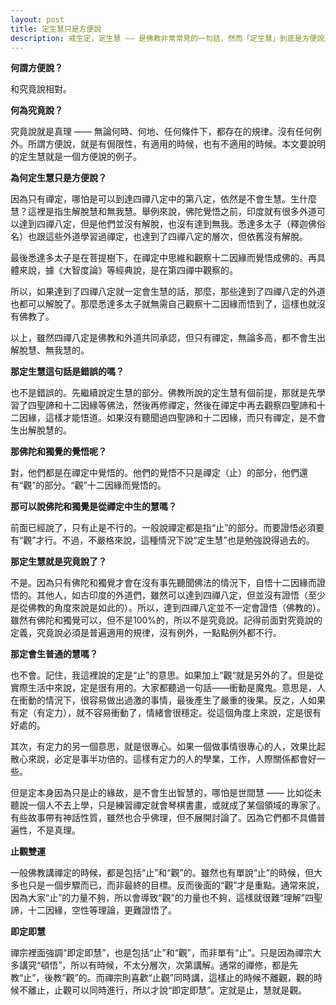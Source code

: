 ```yaml
---
layout: post
title: 定生慧只是方便說
description: 戒生定，定生慧 —— 是佛教非常常見的一句話，然而「定生慧」到底是方便說還是究竟說呢？這篇文章的觀點，值得參考。
---
```


**何謂方便說？**

和究竟說相對。

**何為究竟說？**

究竟說就是真理 —— 無論何時、何地、任何條件下，都存在的規律。沒有任何例外。所謂方便說，就是有侷限性，有適用的時候，也有不適用的時候。本文要說明的定生慧就是一個方便說的例子。

**為何定生慧只是方便說？**

因為只有禪定，哪怕是可以到達四禪八定中的第八定，依然是不會生慧。生什麼慧？這裡是指生解脫慧和無我慧。舉例來說，佛陀覺悟之前，印度就有很多外道可以達到四禪八定，但是他們並沒有解脫，也沒有達到無我。悉達多太子（釋迦佛俗名）也跟這些外道學習過禪定，也達到了四禪八定的層次，但依舊沒有解脫。

最後悉達多太子是在菩提樹下，在禪定中思維和觀察十二因緣而覺悟成佛的。再具體來說，據《大智度論》等經典說，是在第四禪中觀察的。

所以，如果達到了四禪八定就一定會生慧的話，那麼，那些達到了四禪八定的外道也都可以解脫了。那麼悉達多太子就無需自己觀察十二因緣而悟到了，這樣也就沒有佛教了。

以上，雖然四禪八定是佛教和外道共同承認，但只有禪定，無論多高，都不會生出解脫慧、無我慧的。

**那定生慧這句話是錯誤的嗎？**

也不是錯誤的。先繼續說定生慧的部分。佛教所說的定生慧有個前提，那就是先學習了四聖諦和十二因緣等佛法，然後再修禪定，然後在禪定中再去觀察四聖諦和十二因緣，這樣才能悟道。如果沒有聽聞過四聖諦和十二因緣，而只有禪定，是不會生出解脫慧的。

**那佛陀和獨覺的覺悟呢？**

對，他們都是在禪定中覺悟的。他們的覺悟不只是禪定（止）的部分，他們還有“觀”的部分。“觀”十二因緣而覺悟的。

**那可以說佛陀和獨覺是從禪定中生的慧嗎？**

前面已經說了，只有止是不行的。一般說禪定都是指“止”的部分。而要證悟必須要有“觀”才行。不過，不嚴格來說，這種情況下說“定生慧”也是勉強說得過去的。

**那定生慧就是究竟說了？**

不是。因為只有佛陀和獨覺才會在沒有事先聽聞佛法的情況下，自悟十二因緣而證悟的。其他人，如古印度的外道們，雖然可以達到四禪八定，但並沒有證悟（至少是從佛教的角度來說是如此的）。所以，達到四禪八定並不一定會證悟（佛教的）。雖然有佛陀和獨覺可以，但不是100%的，所以不是究竟說。記得前面對究竟說的定義，究竟說必須是普遍適用的規律，沒有例外，一點點例外都不行。

**那定會生普通的慧嗎？**

也不會。記住，我這裡說的定是“止”的意思。如果加上“觀“就是另外的了。但是從實際生活中來說，定是很有用的。大家都聽過一句話——衝動是魔鬼。意思是，人在衝動的情況下，很容易做出過激的事情，最後產生了嚴重的後果。反之，人如果有定（有定力），就不容易衝動了，情緒會很穩定。從這個角度上來說，定是很有好處的。

其次，有定力的另一個意思，就是很專心。如果一個做事情很專心的人，效果比起散心來說，必定是事半功倍的。這樣有定力的人的學業，工作，人際關係都會好一些。

但是定本身因為只是止的緣故，是不會生出智慧的，哪怕是世間慧 —— 比如從未聽說一個人不去上學，只是練習禪定就會琴棋書畫，或就成了某個領域的專家了。有些故事帶有神話性質，雖然也合乎佛理，但不展開討論了。因為它們都不具備普遍性，不是真理。

**止觀雙運**

一般佛教講禪定的時候，都是包括“止”和“觀”的。雖然也有單說“止”的時候，但大多也只是一個步驟而已，而非最終的目標。反而後面的“觀”才是重點。通常來說，因為大家“止”的力量不夠，所以會導致“觀”的力量也不夠，這樣就很難“理解”四聖諦，十二因緣，空性等理論，更難證悟了。

**即定即慧**

禪宗裡面強調“即定即慧”，也是包括“止”和“觀”，而非單有“止”。只是因為禪宗大多講究“頓悟”，所以有時候，不太分層次，次第講解。通常的禪修，都是先教“止”，後教“觀”的。而禪宗則喜歡“止觀”同時講，這樣止的時候不離觀，觀的時候不離止，止觀可以同時進行，所以才說“即定即慧”。定就是止，慧就是觀。

